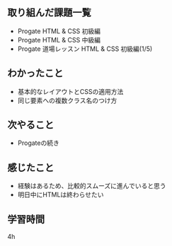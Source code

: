 ## 取り組んだ課題一覧
- Progate HTML & CSS 初級編
- Progate HTML & CSS 中級編
- Progate 道場レッスン HTML & CSS 初級編(1/5)
## わかったこと
- 基本的なレイアウトとCSSの適用方法
- 同じ要素への複数クラス名のつけ方
## 次やること
- Progateの続き
## 感じたこと
- 経験はあるため、比較的スムーズに進んでいると思う
- 明日中にHTMLは終わらせたい
## 学習時間
4h
